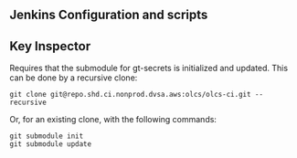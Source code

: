 Jenkins Configuration and scripts
---------------------------------

Key Inspector
-------------

Requires that the submodule for gt-secrets is initialized and updated. This can be done by a recursive clone:
```
git clone git@repo.shd.ci.nonprod.dvsa.aws:olcs/olcs-ci.git --recursive
```

Or, for an existing clone, with the following commands:

```
git submodule init
git submodule update 
```
